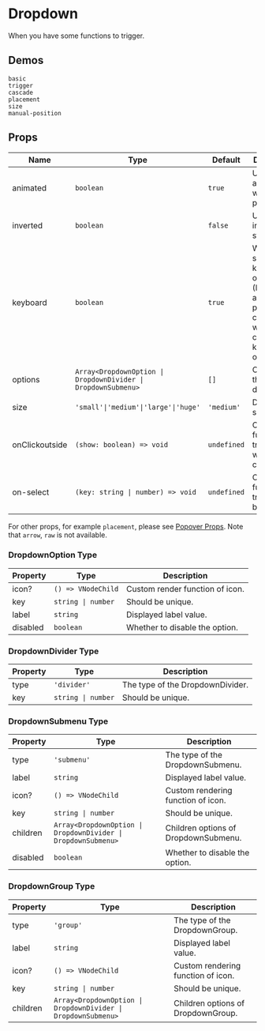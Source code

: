 # Dropdown

When you have some functions to trigger.

## Demos

```demo
basic
trigger
cascade
placement
size
manual-position
```

## Props

| Name | Type | Default | Description |
| --- | --- | --- | --- |
| animated | `boolean` | `true` | Use animation when popping up. |
| inverted | `boolean` | `false` | Use inverted style. |
| keyboard | `boolean` | `true` | Whether is supports keyboard operation. (Be careful about the potential conflicts with other components keyboard operations) |
| options | `Array<DropdownOption \| DropdownDivider \| DropdownSubmenu>` | `[]` | Options of the dropdown. |
| size | `'small'\|'medium'\|'large'\|'huge'` | `'medium'` | Dropdown size. |
| onClickoutside | `(show: boolean) => void` | `undefined` | Callback function triggered when clickoutside. |
| on-select | `(key: string \| number) => void` | `undefined` | Callback function triggered on blur. |

For other props, for example `placement`, please see [Popover Props](popover#Props). Note that `arrow`, `raw` is not available.

### DropdownOption Type

| Property | Type               | Description                     |
| -------- | ------------------ | ------------------------------- |
| icon?    | `() => VNodeChild` | Custom render function of icon. |
| key      | `string \| number` | Should be unique.               |
| label    | `string`           | Displayed label value.          |
| disabled | `boolean`          | Whether to disable the option.  |

### DropdownDivider Type

| Property | Type               | Description                      |
| -------- | ------------------ | -------------------------------- |
| type     | `'divider'`        | The type of the DropdownDivider. |
| key      | `string \| number` | Should be unique.                |

### DropdownSubmenu Type

| Property | Type | Description |
| --- | --- | --- |
| type | `'submenu'` | The type of the DropdownSubmenu. |
| label | `string` | Displayed label value. |
| icon? | `() => VNodeChild` | Custom rendering function of icon. |
| key | `string \| number` | Should be unique. |
| children | `Array<DropdownOption \| DropdownDivider \| DropdownSubmenu>` | Children options of DropdownSubmenu. |
| disabled | `boolean` | Whether to disable the option. |

### DropdownGroup Type

| Property | Type | Description |
| --- | --- | --- |
| type | `'group'` | The type of the DropdownGroup. |
| label | `string` | Displayed label value. |
| icon? | `() => VNodeChild` | Custom rendering function of icon. |
| key | `string \| number` | Should be unique. |
| children | `Array<DropdownOption \| DropdownDivider \| DropdownSubmenu>` | Children options of DropdownGroup. |
